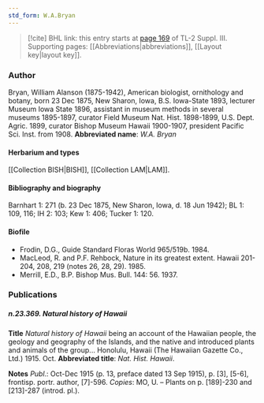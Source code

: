 ```yaml
---
std_form: W.A.Bryan
---
```


> [!cite] BHL link: this entry starts at [page 169](https://www.biodiversitylibrary.org/page/33266476) of TL-2 Suppl. III.
> Supporting pages: [[Abbreviations|abbreviations]], [[Layout key|layout key]].

### Author

Bryan, William Alanson (1875-1942), American biologist, ornithology and botany, born 23 Dec 1875, New Sharon, Iowa, B.S. Iowa-State 1893, lecturer Museum Iowa State 1896, assistant in museum methods in several museums 1895-1897, curator Field Museum Nat. Hist. 1898-1899, U.S. Dept. Agric. 1899, curator Bishop Museum Hawaii 1900-1907, president Pacific Sci. Inst. from 1908. 
**Abbreviated name**: *W.A. Bryan*

#### Herbarium and types

[[Collection BISH|BISH]], [[Collection LAM|LAM]].

#### Bibliography and biography

Barnhart 1: 271 (b. 23 Dec 1875, New Sharon, Iowa, d. 18 Jun 1942); BL 1: 109, 116; IH 2: 103; Kew 1: 406; Tucker 1: 120.

#### Biofile

- Frodin, D.G., Guide Standard Floras World 965/519b. 1984.
- MacLeod, R. and P.F. Rehbock, Nature in its greatest extent. Hawaii 201-204, 208, 219 (notes 26, 28, 29). 1985.
- Merrill, E.D., B.P. Bishop Mus. Bull. 144: 56. 1937.

### Publications

##### n.23.369. Natural history of Hawaii

**Title**
*Natural history of Hawaii* being an account of the Hawaiian people, the geology and geography of the Islands, and the native and introduced plants and animals of the group... Honolulu, Hawaii (The Hawaiian Gazette Co., Ltd.) 1915. Oct.
**Abbreviated title**: *Nat. Hist. Hawaii*.

**Notes**
*Publ*.: Oct-Dec 1915 (p. 13, preface dated 13 Sep 1915), p. \[3\], \[5-6\], frontisp. portr. author, \[7\]-596. *Copies*: MO, U. – Plants on p. \[189\]-230 and \[213\]-287 (introd. pl.).

